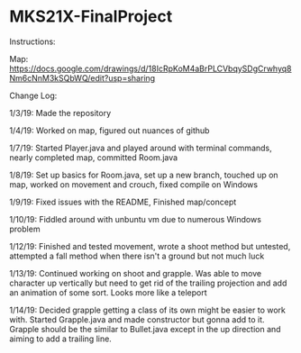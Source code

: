 # MKS21X-FinalProject
Instructions:

Map: https://docs.google.com/drawings/d/18IcRpKoM4aBrPLCVbqySDgCrwhyq8Nm6cNnM3kSQbWQ/edit?usp=sharing

Change Log:

1/3/19: Made the repository

1/4/19: Worked on map, figured out nuances of github

1/7/19: Started Player.java and played around with terminal commands, nearly completed map, committed Room.java

1/8/19: Set up basics for Room.java, set up a new branch, touched up on map, worked on movement and crouch, fixed compile on Windows

1/9/19: Fixed issues with the README, Finished map/concept

1/10/19: Fiddled around with unbuntu vm due to numerous Windows problem

1/12/19: Finished and tested movement, wrote a shoot method but untested, attempted a fall method when there isn't a ground but not much luck

1/13/19: Continued working on shoot and grapple. Was able to move character up vertically but need to get rid of the trailing projection and add an animation of some sort. Looks more like a teleport

1/14/19: Decided grapple getting a class of its own might be easier to work with. Started Grapple.java and made constructor but gonna add to it. Grapple should be the similar to Bullet.java except in the up direction and aiming to add a trailing line.

